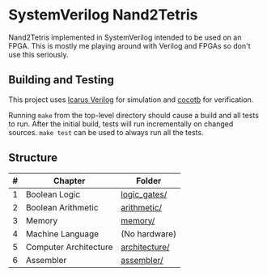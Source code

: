 # SystemVerilog Nand2Tetris

Nand2Tetris implemented in SystemVerilog intended to be used on an FPGA. This
is mostly me playing around with Verilog and FPGAs so don't use this seriously.

## Building and Testing

This project uses [Icarus Verilog](http://iverilog.icarus.com/) for simulation
and [cocotb](https://github.com/cocotb/cocotb) for verification.

Running `make` from the top-level directory should cause a build and all tests
to run. After the initial build, tests will run incrementally on changed
sources. `make test` can be used to always run all the tests.

## Structure

| # | Chapter               | Folder                           |
|---|-----------------------|----------------------------------|
| 1 | Boolean Logic         | [logic_gates/](./logic_gates/)   |
| 2 | Boolean Arithmetic    | [arithmetic/](./arithmetic/)     |
| 3 | Memory                | [memory/](./memory/)             |
| 4 | Machine Language      | (No hardware)                    |
| 5 | Computer Architecture | [architecture/](./architecture/) |
| 6 | Assembler             | [assembler/](./assembler/)       |
